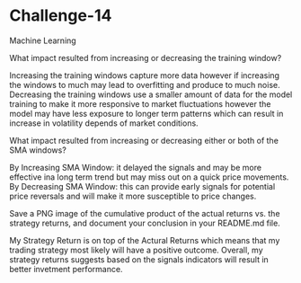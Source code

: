# Challenge-14
Machine Learning

What impact resulted from increasing or decreasing the training window?

Increasing the training windows capture more data however if increasing the windows to much may lead to overfitting and produce to much noise.
Decreasing the training windows use a smaller amount of data for the model training to make it more responsive to market fluctuations however the model may have less exposure to longer term patterns which can result in increase in volatility depends of market conditions.


What impact resulted from increasing or decreasing either or both of the SMA windows?

By Increasing SMA Window: it delayed the signals and may be more effective ina long term trend but may miss out on a quick price movements.
By Decreasing SMA Window: this can provide early signals for potential price reversals and will make it more susceptible to price changes.


Save a PNG image of the cumulative product of the actual returns vs. the strategy returns, and document your conclusion in your README.md file.

My Strategy Return is on top of the Actural Returns which means that my trading strategy most likely will have a positive outcome. Overall, my strategy returns suggests based on the signals indicators will result in better invetment performance.
